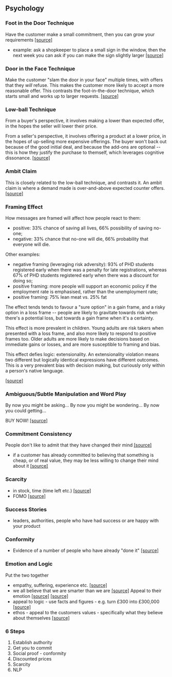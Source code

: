 ## Psychology

### Foot in the Door Technique

Have the customer make a small commitment, then you can grow your requirements [\[source\]][1]
  * example: ask a shopkeeper to place a small sign in the window, then the next week you can ask if you can make the sign slightly larger [\[source\]][1]

### Door in the Face Technique

Make the customer "slam the door in your face" multiple times, with offers that they *will* refuse. This makes the customer more likely to accept a more reasonable offer. This contrasts the foot-in-the-door technique, which starts small and works up to larger requests. [\[source\]][door-in-the-face]

### Low-ball Technique

From a buyer's perspective, it involves making a lower than expected offer, in the hopes the seller will lower their price.

From a seller's perspective, it involves offering a product at a lower price, in the hopes of up-selling more expensive offerings. The buyer won't back out because of the good initial deal, and because the add-ons are optional -- this is how they justify the purchase to themself, which leverages cognitive dissonance. [\[source\]][low-ball]

### Ambit Claim

This is closely related to the low-ball technique, and contrasts it. An ambit claim is where a demand made is over-and-above expected counter offers. [\[source\]][low-ball]

### Framing Effect

How messages are framed will affect how people react to them:

* positive: 33% chance of saving all lives, 66% possibility of saving no-one;
* negative: 33% chance that no-one will die, 66% probability that everyone will die.

Other examples:

* negative framing (leveraging risk adversity): 93% of PHD students registered early when there was a penalty for late registrations, whereas 67% of PHD students registered early when there was a discount for doing so;
* positive framing: more people will support an economic policy if the employment rate is emphasised, rather than the unemployment rate;
* positive framing: 75% lean meat vs. 25% fat

The effect tends tends to favour a "sure option" in a gain frame, and a risky option in a loss frame -- people are likely to gravitate towards risk when there's a potential loss, but towards a gain frame when it's a certainty.

This effect is more prevalent in children. Young adults are risk takers when presented with a loss frame, and also more likely to respond to positive frames too. Older adults are more likely to make decisions based on immediate gains or losses, and are more susceptible to framing and bias.

This effect defies logic: extensionality. An extensionality violation means two different but logically identical expressions have different outcomes. This is a very prevalent bias with decision making, but curiously only within a person's native language.

[\[source\]][framing-effect]

### Ambiguous/Subtle Manipulation and Word Play

By now you might be asking...
By now you might be wondering...
By now you could getting...

BUY NOW! [\[source\]][1]

### Commitment Consistency

People don't like to admit that they have changed their mind [\[source\]][1]
  * if a customer has already committed to believing that something is cheap, or of real value, they may be less willing to change their mind about it [\[source\]][1]
### Scarcity

* in stock, time (time left etc.) [\[source\]][1] 
* FOMO [\[source\]][1]

### Success Stories

* leaders, authorities, people who have had success or are happy with your product

### Conformity

* Evidence of a number of people who have already "done it" [\[source\]][1]

### Emotion and Logic

Put the two together
  * empathy, suffering, experience etc. [\[source\]][1]
  * we all believe that we are smarter than we are [\[source\]][1]
Appeal to their emotion [\[source\]][1] [\[source\]][pathos]
  * appeal to logic - use facts and figures - e.g. turn £300 into £300,000 [\[source\]][1]
  * ethos - appeal to the customers values - specifically what they believe about themselves [\[source\]][1]

### 6 Steps

1. Establish authority
1. Get you to commit
1. Social proof - conformity
1. Discounted prices
1. Scarcity
1. NLP

[1]: https://www.youtube.com/watch?v=vC5cmW8O3L8
[pathos]: https://en.wikipedia.org/wiki/Pathos
[door-in-the-face]: https://en.wikipedia.org/wiki/Door-in-the-face_technique
[low-ball]: https://en.wikipedia.org/wiki/Low-ball
[framing-effect]: https://en.wikipedia.org/wiki/Framing_effect_(psychology)
